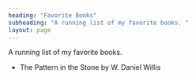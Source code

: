 ```yaml
---
heading: "Favorite Books"
subheading: "A running list of my favorite books. "
layout: page
---
```

A running list of my favorite books. 
* The Pattern in the Stone by W. Daniel Willis

